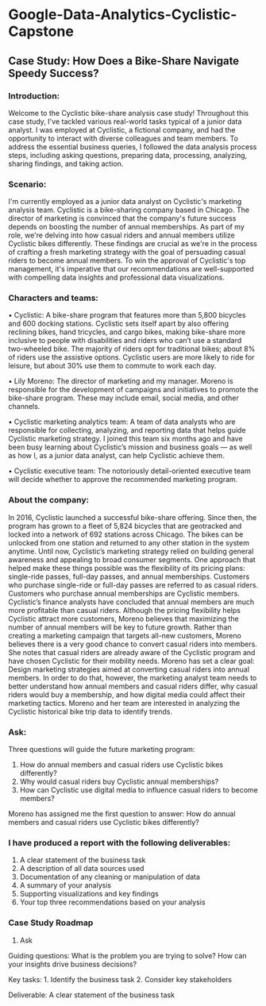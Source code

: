 # Google-Data-Analytics-Cyclistic-Capstone
## Case Study: How Does a Bike-Share Navigate Speedy Success?
### Introduction: 
Welcome to the Cyclistic bike-share analysis case study! Throughout this case study, I've tackled various real-world tasks typical of a junior data analyst. I was employed at Cyclistic, a fictional company, and had the opportunity to interact with diverse colleagues and team members. To address the essential business queries, I followed the data analysis process steps, including asking questions, preparing data, processing, analyzing, sharing findings, and taking action.

### Scenario:
I'm currently employed as a junior data analyst on Cyclistic's marketing analysis team. Cyclistic is a bike-sharing company based in Chicago. The director of marketing is convinced that the company's future success depends on boosting the number of annual memberships. As part of my role, we're delving into how casual riders and annual members utilize Cyclistic bikes differently. These findings are crucial as we're in the process of crafting a fresh marketing strategy with the goal of persuading casual riders to become annual members. To win the approval of Cyclistic's top management, it's imperative that our recommendations are well-supported with compelling data insights and professional data visualizations.

### Characters and teams:
•	Cyclistic: A bike-share program that features more than 5,800 bicycles and 600 docking stations. Cyclistic sets itself apart by also offering reclining bikes, hand tricycles, and cargo bikes, making bike-share more inclusive to people with disabilities and riders who can’t use a standard two-wheeled bike. The majority of riders opt for traditional bikes; about 8% of riders use the assistive options. Cyclistic users are more likely to ride for leisure, but about 30% use them to commute to work each day. 

•	Lily Moreno: The director of marketing and my manager. Moreno is responsible for the development of campaigns and initiatives to promote the bike-share program. These may include email, social media, and other channels. 

•	Cyclistic marketing analytics team: A team of data analysts who are responsible for collecting, analyzing, and reporting data that helps guide Cyclistic marketing strategy. I joined this team six months ago and have been busy learning about Cyclistic’s mission and business goals — as well as how I, as a junior data analyst, can help Cyclistic achieve them. 

•	Cyclistic executive team: The notoriously detail-oriented executive team will decide whether to approve the recommended marketing program.

### About the company:
In 2016, Cyclistic launched a successful bike-share offering. Since then, the program has grown to a fleet of 5,824 bicycles that are geotracked and locked into a network of 692 stations across Chicago. The bikes can be unlocked from one station and returned to any other station in the system anytime. Until now, Cyclistic’s marketing strategy relied on building general awareness and appealing to broad consumer segments. One approach that helped make these things possible was the flexibility of its pricing plans: single-ride passes, full-day passes, and annual memberships. Customers who purchase single-ride or full-day passes are referred to as casual riders. Customers who purchase annual memberships are Cyclistic members. Cyclistic’s finance analysts have concluded that annual members are much more profitable than casual riders. Although the pricing flexibility helps Cyclistic attract more customers, Moreno believes that maximizing the number of annual members will be key to future growth. Rather than creating a marketing campaign that targets all-new customers, Moreno believes there is a very good chance to convert casual riders into members. She notes that casual riders are already aware of the Cyclistic program and have chosen Cyclistic for their mobility needs. 
Moreno has set a clear goal: Design marketing strategies aimed at converting casual riders into annual members. In order to do that, however, the marketing analyst team needs to better understand how annual members and casual riders differ, why casual riders would buy a membership, and how digital media could affect their marketing tactics. Moreno and her team are interested in analyzing the Cyclistic historical bike trip data to identify trends.

### Ask:
Three questions will guide the future marketing program: 
1.	How do annual members and casual riders use Cyclistic bikes differently? 
2.	Why would casual riders buy Cyclistic annual memberships? 
3.	How can Cyclistic use digital media to influence casual riders to become members?

Moreno has assigned me the first question to answer: How do annual members and casual riders use Cyclistic bikes differently?

### I have produced a report with the following deliverables: 
1.	A clear statement of the business task 
2.	A description of all data sources used 
3.	Documentation of any cleaning or manipulation of data 
4.	A summary of your analysis 
5.	Supporting visualizations and key findings 
6.	Your top three recommendations based on your analysis

### Case Study Roadmap
1. Ask
   
Guiding questions:
What is the problem you are trying to solve?
How can your insights drive business decisions?

Key tasks: 1. Identify the business task 2. Consider key stakeholders
   
Deliverable: A clear statement of the business task

